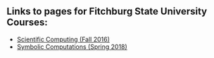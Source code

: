 ## Links to pages for Fitchburg State University Courses:

* [Scientific Computing (Fall 2016)](sci-comp-notes/index.html)
* [Symbolic Computations (Spring 2018)](sym-comp-notes/index.html)
